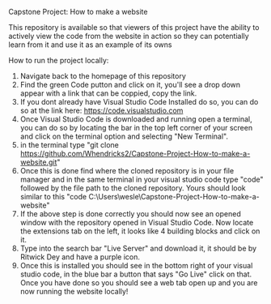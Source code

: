 Capstone Project: How to make a website

This repository is available so that viewers of this project have the ability
to actively view the code from the website in action so they can potentially learn from
it and use it as an example of its owns

How to run the project locally:

1. Navigate back to the homepage of this repository
2. Find the green Code putton and click on it, you'll see a drop down appear with a link that can be coppied, copy the link.
3. If you dont already have Visual Studio Code Installed do so, you can do so at the link here: https://code.visualstudio.com
4. Once Visual Studio Code is downloaded and running open a terminal, you can do so by locating the bar in the top left corner of your screen and click on the terminal option and selecting "New Terminal".
5. in the terminal type "git clone https://github.com/Whendricks2/Capstone-Project-How-to-make-a-website.git"
6. Once this is done find where the cloned repository is in your file manager and in the same terminal in your visual studio code type "code" followed by the file path to the cloned repository. Yours should look similar to this "code C:\Users\wesle\Capstone-Project-How-to-make-a-website\"
7. If the above step is done correctly you should now see an opened window with the repository opened in Visual Studio Code. Now locate the extensions tab on the left, it looks like 4 building blocks and click on it.
8. Type into the search bar "Live Server" and download it, it should be by Ritwick Dey and have a purple icon.
9. Once this is installed you should see in the bottom right of your visual studio code, in the blue bar a button that says "Go Live" click on that. Once you have done so you should see a web tab open up and you are now running the website locally!